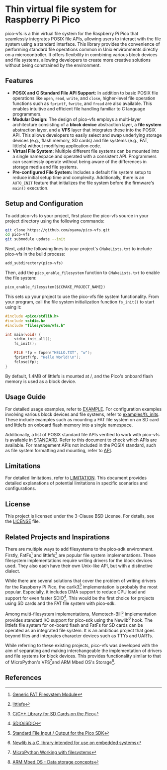 # Thin virtual file system for Raspberry Pi Pico

pico-vfs is a thin virtual file system for the Raspberry Pi Pico that seamlessly integrates POSIX file APIs, allowing users to interact with the file system using a standard interface. This library provides the convenience of performing standard file operations common in Unix environments directly on a microcontroller. It offers flexibility in combining various block devices and file systems, allowing developers to create more creative solutions without being constrained by the environment.

## Features

- **POSIX and C Standard File API Support:** In addition to basic POSIX file operations like `open`, `read`, `write`, and `close`, higher-level file operation functions such as `fprintf`, `fwrite`, and `fread` are also available. This enables intuitive and efficient file handling familiar to C language programmers.
- **Modular Design:** The design of pico-vfs employs a multi-layer architecture consisting of a **block device** abstraction layer, a **file system** abstraction layer, and a **VFS** layer that integrates these into the POSIX API. This allows developers to easily select and swap underlying storage devices (e.g., flash memory, SD cards) and file systems (e.g., FAT, littlefs) without modifying application code.
- **Virtual File System:** Multiple different file systems can be mounted into a single namespace and operated with a consistent API. Programmers can seamlessly operate without being aware of the differences in storage media and file systems.
- **Pre-configured File System:** Includes a default file system setup to reduce initial setup time and complexity. Additionally, there is an `AUTO_INIT` feature that initializes the file system before the firmware's `main()` execution.

## Setup and Configuration

To add pico-vfs to your project, first place the pico-vfs source in your project directory using the following commands:

```bash
git clone https://github.com/oyama/pico-vfs.git
cd pico-vfs
git submodule update --init
```

Next, add the following lines to your project's `CMakeLists.txt` to include pico-vfs in the build process:

```CMakeLists.txt
add_subdirectory(pico-vfs)
```

Then, add the `pico_enable_filesystem` function to `CMakeLists.txt` to enable the file system:

```CMakeLists.txt
pico_enable_filesystem(${CMAKE_PROJECT_NAME})
```
This sets up your project to use the pico-vfs file system functionality. From your program, call the file system initialization function `fs_init()` to start using it:

```c
#include <pico/stdlib.h>
#include <stdio.h>
#include "filesystem/vfs.h"

int main(void) {
    stdio_init_all();
    fs_init();

    FILE *fp = fopen("HELLO.TXT", "w");
    fprintf(fp, "Hello World!\n");
    fclose(fp);
}
```
By default, 1.4MB of littlefs is mounted at /, and the Pico's onboard flash memory is used as a block device.

## Usage Guide

For detailed usage examples, refer to [EXAMPLE](EXAMPLE.md). For configuration examples involving various block devices and file systems, refer to [examples/fs\_inits](examples/fs_inits/). These include examples such as mounting a FAT file system on an SD card and littlefs on onboard flash memory into a single namespace.

Additionally, a list of POSIX standard file APIs verified to work with pico-vfs is available in [STANDARD](STANDARD.md). Refer to this document to check which APIs are available. For management APIs not included in the POSIX standard, such as file system formatting and mounting, refer to [API](API.md).

## Limitations

For detailed limitations, refer to [LIMITATION](LIMITATION.md). This document provides detailed explanations of potential limitations in specific scenarios and configurations.

## License

This project is licensed under the 3-Clause BSD License. For details, see the [LICENSE](LICENSE.md) file.

## Related Projects and Inspirations

There are multiple ways to add filesystems to the pico-sdk environment. Firstly, FatFs[^1] and littlefs[^2] are popular file system implementations. These filesystem implementations require writing drivers for the block devices used. They also each have their own Unix-like API, but with a distinctive dialect.

While there are several solutions that cover the problem of writing drivers for the Raspberry Pi Pico, the carlk3[^3] implementation is probably the most popular. Especially, it includes DMA support to reduce CPU load and support for even faster SDIO[^4]. This would be the first choice for projects using SD cards and the FAT file system with pico-sdk.

Among multi-filesystem implementations, Memotech-Bill[^5] implementation provides standard I/O support for pico-sdk using the Newlib[^6] hook. The littlefs file system for on-board flash and FatFs for SD cards can be operated as an integrated file system. It is an ambitious project that goes beyond files and integrates character devices such as TTYs and UARTs.

While referring to these existing projects, pico-vfs was developed with the aim of separating and making interchangeable the implementation of drivers and file systems for block devices. This provides functionality similar to that of MicroPython's VFS[^7]and ARM Mbed OS's Storage[^8].

## References

[^1]: [Generic FAT Filesystem Module](http://elm-chan.org/fsw/ff/)
[^2]: [littlefs](https://github.com/littlefs-project/littlefs)
[^3]: [C/C++ Library for SD Cards on the Pico](https://github.com/carlk3/no-OS-FatFS-SD-SDIO-SPI-RPi-Pico)
[^4]: [SDIO/iSDIO](https://www.sdcard.org/developers/sd-standard-overview/sdio-isdio/)
[^5]: [Standard File Input / Output for the Pico SDK](https://github.com/Memotech-Bill/pico-filesystem)
[^6]: [Newlib is a C library intended for use on embedded systems](https://www.sourceware.org/newlib/)
[^7]: [MicroPython Working with filesystems](https://docs.micropython.org/en/latest/reference/filesystem.html)
[^8]: [ARM Mbed OS - Data storage concepts](https://os.mbed.com/docs/mbed-os/v6.16/apis/data-storage-concepts.html)
